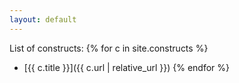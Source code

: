 ```yaml
---
layout: default
---
```

List of constructs:
{% for c in site.constructs %}
* [{{ c.title }}]({{ c.url | relative_url }})
{% endfor %}


